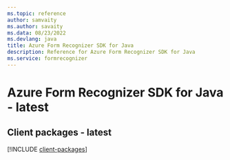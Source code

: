 ```yaml
---
ms.topic: reference
author: samvaity
ms.author: savaity
ms.data: 08/23/2022
ms.devlang: java
title: Azure Form Recognizer SDK for Java
description: Reference for Azure Form Recognizer SDK for Java
ms.service: formrecognizer
---
```

# Azure Form Recognizer SDK for Java - latest

## Client packages - latest
[!INCLUDE [client-packages](form-recognizer-client-index.md)]